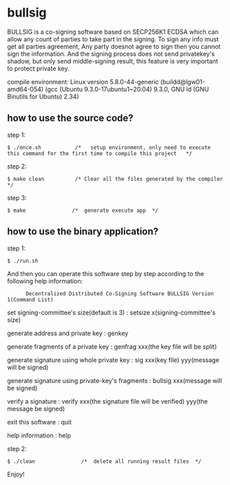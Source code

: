 # bullsig
BULLSIG is a co-signing software based on SECP256K1 ECDSA which can allow any count of parties to take part in the signing.  To sign any info must get all parties agreement, Any party doesnot agree to sign then you cannot sign the information. And the signing process does not send privatekey's shadow, but only send middle-signing result, this feature is very important to protect private key.  

compile environment: Linux version 5.8.0-44-generic (buildd@lgw01-amd64-054) (gcc (Ubuntu 9.3.0-17ubuntu1~20.04) 9.3.0, GNU ld (GNU Binutils for Ubuntu) 2.34)


how to use the source code?
-------------------------------------------


step 1: 
 
    $ ./once.sh           /*   setup environment, only need to execute this command for the first time to compile this project   */


step 2:

    $ make clean          /* Clear all the files generated by the compiler */

step 3:

    $ make               /*  generate execute app  */



how to use the binary application?
-------------------------------------------


step 1: 
 
    $ ./run.sh           


And then you can operate this software step by step according to the following help information:


          Decentralized Distributed Co-Signing Software BULLSIG Version 1(Command List)

set signing-committee's size(default is 3)             : setsize x(signing-committee's size)

generate address and private key                       : genkey

generate fragments of a private key                    : genfrag xxx(the key file will be split)

generate signature using whole private key             : sig xxx(key file)  yyy(message will be signed)

generate signature using private-key's fragments       : bullsig xxx(message will be signed)

verify a signature                                     : verify xxx(the signature file will be verified) yyy(the message be signed)

exit this software                                     : quit

help information                                       : help




step 2:

    $ ./clean               /*  delete all running result files  */    

Enjoy!
